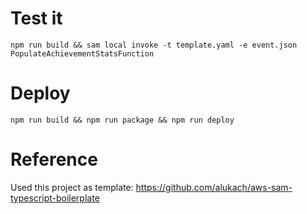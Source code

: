# Test it

```
npm run build && sam local invoke -t template.yaml -e event.json PopulateAchievementStatsFunction
```

# Deploy

```
npm run build && npm run package && npm run deploy
```

# Reference

Used this project as template: https://github.com/alukach/aws-sam-typescript-boilerplate
